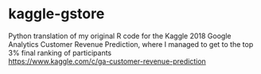 # kaggle-gstore
Python translation of my original R code for the Kaggle 2018 Google Analytics Customer Revenue Prediction, where I managed to get to the top 3% final ranking of participants \
https://www.kaggle.com/c/ga-customer-revenue-prediction
